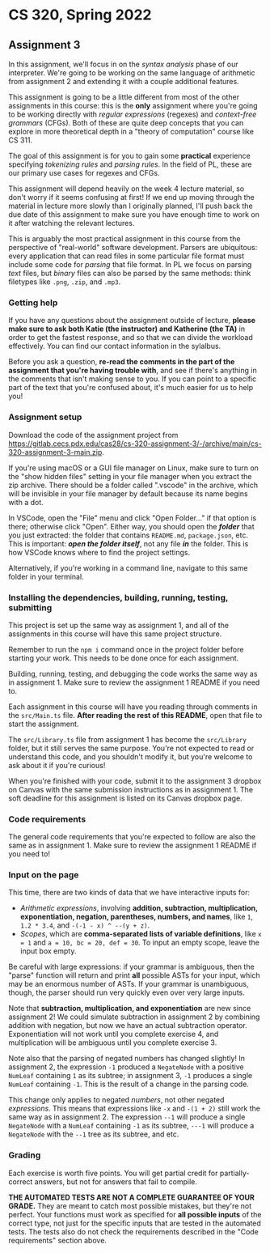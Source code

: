# CS 320, Spring 2022

## Assignment 3

In this assignment, we'll focus in on the *syntax analysis* phase of our interpreter. We're going to be working on the same language of arithmetic from assignment 2 and extending it with a couple additional features.

This assignment is going to be a little different from most of the other assignments in this course: this is the **only** assignment where you're going to be working directly with *regular expressions* (regexes) and *context-free grammars* (CFGs). Both of these are quite deep concepts that you can explore in more theoretical depth in a "theory of computation" course like CS 311.

The goal of this assignment is for you to gain some **practical** experience specifying *tokenizing rules* and *parsing rules*. In the field of PL, these are our primary use cases for regexes and CFGs.

This assignment will depend heavily on the week 4 lecture material, so don't worry if it seems confusing at first! If we end up moving through the material in lecture more slowly than I originally planned, I'll push back the due date of this assignment to make sure you have enough time to work on it after watching the relevant lectures.

This is arguably the most practical assignment in this course from the perspective of "real-world" software development. Parsers are ubiquitous: every application that can read files in some particular file format must include some code for *parsing* that file format. In PL we focus on parsing *text* files, but *binary* files can also be parsed by the same methods: think filetypes like `.png`, `.zip`, and `.mp3`.

### Getting help

If you have any questions about the assignment outside of lecture, **please make sure to ask both Katie (the instructor) and Katherine (the TA)** in order to get the fastest response, and so that we can divide the workload effectively. You can find our contact information in the sylalbus.

Before you ask a question, **re-read the comments in the part of the assignment that you're having trouble with**, and see if there's anything in the comments that isn't making sense to you. If you can point to a specific part of the text that you're confused about, it's much easier for us to help you!

### Assignment setup

Download the code of the assignment project from <https://gitlab.cecs.pdx.edu/cas28/cs-320-assignment-3/-/archive/main/cs-320-assignment-3-main.zip>.

If you're using macOS or a GUI file manager on Linux, make sure to turn on the "show hidden files" setting in your file manager when you extract the zip archive. There should be a folder called ".vscode" in the archive, which will be invisible in your file manager by default because its name begins with a dot.

In VSCode, open the "File" menu and click "Open Folder..." if that option is there; otherwise click "Open". Either way, you should open the ***folder*** that you just extracted: the folder that contains `README.md`, `package.json`, etc. This is important: ***open the folder itself***, not any file ***in*** the folder. This is how VSCode knows where to find the project settings.

Alternatively, if you're working in a command line, navigate to this same folder in your terminal.

### Installing the dependencies, building, running, testing, submitting

This project is set up the same way as assignment 1, and all of the assignments in this course will have this same project structure.

Remember to run the `npm i` command once in the project folder before starting your work. This needs to be done once for each assignment.

Building, running, testing, and debugging the code works the same way as in assignment 1. Make sure to review the assignment 1 README if you need to.

Each assignment in this course will have you reading through comments in the `src/Main.ts` file. **After reading the rest of this README**, open that file to start the assignment.

The `src/Library.ts` file from assignment 1 has become the `src/Library` folder, but it still serves the same purpose. You're not expected to read or understand this code, and you shouldn't modify it, but you're welcome to ask about it if you're curious!

When you're finished with your code, submit it to the assignment 3 dropbox on Canvas with the same submission instructions as in assignment 1. The soft deadline for this assignment is listed on its Canvas dropbox page.

### Code requirements

The general code requirements that you're expected to follow are also the same as in assignment 1. Make sure to review the assignment 1 README if you need to!

### Input on the page

This time, there are two kinds of data that we have interactive inputs for:

- *Arithmetic expressions*, involving **addition, subtraction, multiplication, exponentiation, negation, parentheses, numbers, and names**, like `1`, `1.2 * 3.4`, and `-(-1 - x) ^ --(y + z)`.
- *Scopes*, which are **comma-separated lists of variable definitions**, like `x = 1` and `a = 10, bc = 20, def = 30`. To input an empty scope, leave the input box empty.

Be careful with large expressions: if your grammar is ambiguous, then the "parse" function will return and print **all** possible ASTs for your input, which may be an enormous number of ASTs. If your grammar is unambiguous, though, the parser should run very quickly even over very large inputs.

Note that **subtraction, multiplication, and exponentiation** are new since assignment 2! We could simulate subtraction in assignment 2 by combining addition with negation, but now we have an actual subtraction operator. Exponentiation will not work until you complete exercise 4, and multiplication will be ambiguous until you complete exercise 3.

Note also that the parsing of negated numbers has changed slightly! In assignment 2, the expression `-1` produced a `NegateNode` with a positive `NumLeaf` containing `1` as its subtree; in assignment 3, `-1` produces a single `NumLeaf` containing `-1`. This is the result of a change in the parsing code.

This change only applies to negated *numbers*, not other negated *expressions*. This means that expressions like `-x` and `-(1 + 2)` still work the same way as in assignment 2. The expression `--1` will produce a single `NegateNode` with a `NumLeaf` containing `-1` as its subtree, `---1` will produce a `NegateNode` with the `--1` tree as its subtree, and etc.

### Grading

Each exercise is worth five points. You will get partial credit for partially-correct answers, but not for answers that fail to compile.

**THE AUTOMATED TESTS ARE NOT A COMPLETE GUARANTEE OF YOUR GRADE.** They are meant to catch most possible mistakes, but they're not perfect. Your functions must work as specified for **all possible inputs** of the correct type, not just for the specific inputs that are tested in the automated tests. The tests also do not check the requirements described in the "Code requirements" section above.
